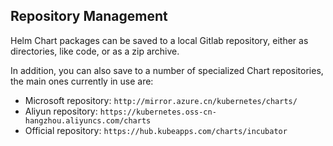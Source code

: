 ## Repository Management

Helm Chart packages can be saved to a local Gitlab repository, either as directories, like code, or as a zip archive.

In addition, you can also save to a number of specialized Chart repositories, the main ones currently in use are:

- Microsoft repository: `http://mirror.azure.cn/kubernetes/charts/`
- Aliyun repository: `https://kubernetes.oss-cn-hangzhou.aliyuncs.com/charts`
- Official repository: `https://hub.kubeapps.com/charts/incubator`
